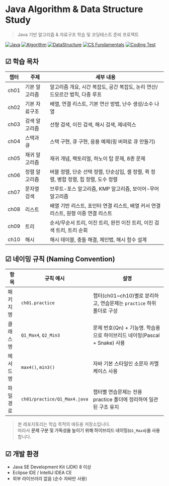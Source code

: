 # Java Algorithm & Data Structure Study
> Java 기반 알고리즘 &amp; 자료구조 학습 및 코딩테스트 준비 프로젝트

[![Java](https://img.shields.io/badge/Language-Java-blue.svg)](https://www.oracle.com/java/)
[![Algorithm](https://img.shields.io/badge/Study-Algorithm-red)](#)
[![DataStructure](https://img.shields.io/badge/Study-DataStructure-green)](#)
[![CS Fundamentals](https://img.shields.io/badge/CS-Fundamentals-important)](#)
[![Coding Test](https://img.shields.io/badge/Preparation-CodingTest-yellow)](#)


## ☑ 학습 목차
| 챕터 | 주제                  | 세부 내용                                      |
|-----|----------------------|----------------------------------------------|
| ch01 | 기본 알고리즘 | 알고리즘 개요, 시간 복잡도, 공간 복잡도, 논리 연산/드모르간 법칙, 다중 루프 |
| ch02 | 기본 자료구조 | 배열, 연결 리스트, 기본 연산 방법, 난수 생성/소수 나열 |
| ch03 | 검색 알고리즘 | 선형 검색, 이진 검색, 해시 검색, 제네릭스 |
| ch04 | 스택과 큐 | 스택 구현, 큐 구현, 응용 예제(링 버퍼로 큐 만들기) |
| ch05 | 재귀 알고리즘 | 재귀 개념, 팩토리얼, 하노이 탑 문제, 8퀸 문제 |
| ch06 | 정렬 알고리즘 | 버블 정렬, 단순 선택 정렬, 단순삽입, 셸 정렬, 퀵 정렬, 병합 정렬, 힙 정렬, 도수 정렬 |
| ch07 | 문자열 검색 | 브루트-포스 알고리즘, KMP 알고리즘, 보이어-무어 알고리즘 |
| ch08 | 리스트 | 배열 기반 리스트, 포인터 연결 리스트, 배열 커서 연결 리스트, 원형 이중 연결 리스트 |
| ch09 | 트리 | 순서/무순서 트리, 이진 트리, 완전 이진 트리, 이진 검색 트리, 트리 순회 |
| ch10 | 해시 | 해시 테이블, 충돌 해결, 체인법, 해시 함수 설계 |


## ☑ 네이밍 규칙 (Naming Convention)

| 항목       | 규칙 예시                          | 설명 |
|-----------|----------------------------------|-----|
| 패키지명  | `ch01.practice`                    | 챕터(ch01~ch10)별로 분리하고, 연습문제는 `practice` 하위 폴더로 구성 |
| 클래스명  | `Q1_Max4`, `Q2_Min3`               | 문제 번호(Qn) + 기능명. 학습용으로 하이브리드 네이밍(Pascal + Snake) 사용 |
| 메서드명  | `max4()`, `min3()`                 | 자바 기본 스타일인 소문자 카멜케이스 사용 |
| 파일경로  | `ch01/practice/Q1_Max4.java`       | 챕터별 연습문제는 전용 practice 폴더에 정리하여 일관된 구조 유지 |

> 본 레포지토리는 학습 목적의 에듀용 저장소입니다.  
> 따라서 **문제 구분 및 가독성을 높이기 위해 하이브리드 네이밍(`Q1_Max4`)을 사용**합니다.  

## ☑ 개발 환경
- Java SE Development Kit (JDK) 8 이상
- Eclipse IDE / IntelliJ IDEA CE
- 외부 라이브러리 없음 (순수 자바만 사용)
